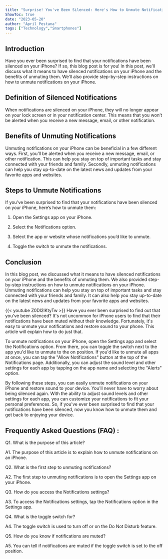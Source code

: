 ```yaml
---
title: "Surprise! You've Been Silenced: Here's How to Unmute Notifications on Your iPhone!"
ShowToc: true 
date: "2023-05-20"
author: "April Pestana" 
tags: ["Technology","Smartphones"]
---
```

## Introduction

Have you ever been surprised to find that your notifications have been silenced on your iPhone? If so, this blog post is for you! In this post, we’ll discuss what it means to have silenced notifications on your iPhone and the benefits of unmuting them. We’ll also provide step-by-step instructions on how to unmute notifications on your iPhone.

## Definition of Silenced Notifications

When notifications are silenced on your iPhone, they will no longer appear on your lock screen or in your notification center. This means that you won’t be alerted when you receive a new message, email, or other notification.

## Benefits of Unmuting Notifications

Unmuting notifications on your iPhone can be beneficial in a few different ways. First, you’ll be alerted when you receive a new message, email, or other notification. This can help you stay on top of important tasks and stay connected with your friends and family. Secondly, unmuting notifications can help you stay up-to-date on the latest news and updates from your favorite apps and websites.

## Steps to Unmute Notifications

If you’ve been surprised to find that your notifications have been silenced on your iPhone, here’s how to unmute them:

1. Open the Settings app on your iPhone.

2. Select the Notifications option.

3. Select the app or website whose notifications you’d like to unmute.

4. Toggle the switch to unmute the notifications.

## Conclusion

In this blog post, we discussed what it means to have silenced notifications on your iPhone and the benefits of unmuting them. We also provided step-by-step instructions on how to unmute notifications on your iPhone. Unmuting notifications can help you stay on top of important tasks and stay connected with your friends and family. It can also help you stay up-to-date on the latest news and updates from your favorite apps and websites.

{{< youtube Z0Dl2lKtyTw >}} 
Have you ever been surprised to find out that you've been silenced? It's not uncommon for iPhone users to find that their notifications have been muted without their knowledge. Fortunately, it's easy to unmute your notifications and restore sound to your phone. This article will explain how to do just that. 

To unmute notifications on your iPhone, open the Settings app and select the Notifications option. From there, you can toggle the switch next to the app you'd like to unmute to the on position. If you'd like to unmute all apps at once, you can tap the "Allow Notifications" button at the top of the Notifications page. Additionally, you can adjust the sound level and other settings for each app by tapping on the app name and selecting the "Alerts" option. 

By following these steps, you can easily unmute notifications on your iPhone and restore sound to your device. You'll never have to worry about being silenced again. With the ability to adjust sound levels and other settings for each app, you can customize your notifications to fit your personal preferences. So, if you've ever been surprised to find that your notifications have been silenced, now you know how to unmute them and get back to enjoying your device.

## Frequently Asked Questions (FAQ) :
Q1. What is the purpose of this article?

A1. The purpose of this article is to explain how to unmute notifications on an iPhone.

Q2. What is the first step to unmuting notifications?

A2. The first step to unmuting notifications is to open the Settings app on your iPhone.

Q3. How do you access the Notifications settings?

A3. To access the Notifications settings, tap the Notifications option in the Settings app.

Q4. What is the toggle switch for?

A4. The toggle switch is used to turn off or on the Do Not Disturb feature.

Q5. How do you know if notifications are muted?

A5. You can tell if notifications are muted if the toggle switch is set to the off position.


